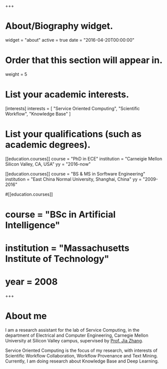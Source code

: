 +++
# About/Biography widget.
widget = "about"
active = true
date = "2016-04-20T00:00:00"

# Order that this section will appear in.
weight = 5

# List your academic interests.
[interests]
  interests = [
    "Service Oriented Computing",
    "Scientific Workflow",
    "Knowledge Base"
  ]

# List your qualifications (such as academic degrees).
[[education.courses]]
  course = "PhD in ECE"
  institution = "Carneigie Mellon Silicon Valley, CA, USA"
  yy = "2016-now"

[[education.courses]]
  course = "BS & MS in Sorftware Engineering"
  institution = "East China Normal University, Shanghai, China"
  yy = "2009-2016"

#[[education.courses]]
#  course = "BSc in Artificial Intelligence"
#  institution = "Massachusetts Institute of Technology"
#  year = 2008
 
+++

# About me

I am a research assistant for the lab of Service Computing, in the department of Electrical and Computer Engineering, Carnegie Mellon University at Silicon Valley campus, supervised by [Prof. Jia Zhang](https://www.cmu.edu/silicon-valley/faculty-staff/zhang-jia.html).

Service Oriented Computing is the focus of my research, with interests of Scientific Workflow Collaboration, Workflow Provenance and Text Mining. Currently, I am doing research about Knowledge Base and Deep Learning.
